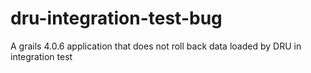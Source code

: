 # dru-integration-test-bug
A grails 4.0.6 application that does not roll back data loaded by DRU in integration test
